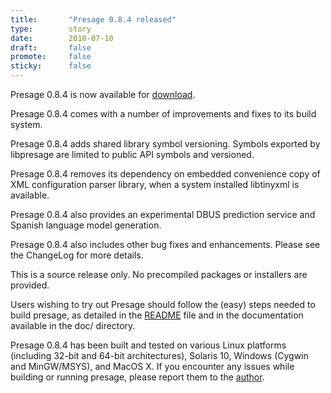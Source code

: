 ```yaml
---
title:       "Presage 0.8.4 released"
type:        story
date:        2010-07-10
draft:       false
promote:     false
sticky:      false
---
```


Presage 0.8.4 is now available for [download](/download/).

Presage 0.8.4 comes with a number of improvements and fixes to its build system.

Presage 0.8.4 adds shared library symbol versioning. Symbols exported by libpresage are limited to public API symbols and versioned.

Presage 0.8.4 removes its dependency on embedded convenience copy of XML configuration parser library, when a system installed libtinyxml is available.

Presage 0.8.4 also provides an experimental DBUS prediction service and Spanish language model generation.

Presage 0.8.4 also includes other bug fixes and enhancements. Please see the ChangeLog for more details.

<!--more-->

This is a source release only. No precompiled packages or installers are provided.

Users wishing to try out Presage should follow the (easy) steps needed to build presage, as detailed in the <a href="presage/trunk/README">README</a> file and in the documentation available in the doc/ directory.

Presage 0.8.4 has been built and tested on various Linux platforms (including 32-bit and 64-bit architectures), Solaris 10, Windows (Cygwin and MinGW/MSYS), and MacOS X. If you encounter any issues while building or running presage, please report them to the [author](/contact/).
